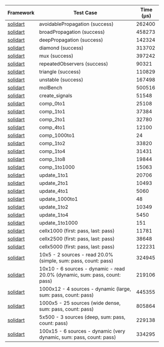 | Framework | Test Case | Time (μs) |
| --- | --- | --- |
| [solidart](https://github.com/nank1ro/solidart) | avoidablePropagation (success) | 262400 |
| [solidart](https://github.com/nank1ro/solidart) | broadPropagation (success) | 458273 |
| [solidart](https://github.com/nank1ro/solidart) | deepPropagation (success) | 142324 |
| [solidart](https://github.com/nank1ro/solidart) | diamond (success) | 313702 |
| [solidart](https://github.com/nank1ro/solidart) | mux (success) | 397242 |
| [solidart](https://github.com/nank1ro/solidart) | repeatedObservers (success) | 90321 |
| [solidart](https://github.com/nank1ro/solidart) | triangle (success) | 110829 |
| [solidart](https://github.com/nank1ro/solidart) | unstable (success) | 167498 |
| [solidart](https://github.com/nank1ro/solidart) | molBench | 500516 |
| [solidart](https://github.com/nank1ro/solidart) | create_signals | 51548 |
| [solidart](https://github.com/nank1ro/solidart) | comp_0to1 | 25108 |
| [solidart](https://github.com/nank1ro/solidart) | comp_1to1 | 37384 |
| [solidart](https://github.com/nank1ro/solidart) | comp_2to1 | 32780 |
| [solidart](https://github.com/nank1ro/solidart) | comp_4to1 | 12100 |
| [solidart](https://github.com/nank1ro/solidart) | comp_1000to1 | 24 |
| [solidart](https://github.com/nank1ro/solidart) | comp_1to2 | 33820 |
| [solidart](https://github.com/nank1ro/solidart) | comp_1to4 | 31431 |
| [solidart](https://github.com/nank1ro/solidart) | comp_1to8 | 19844 |
| [solidart](https://github.com/nank1ro/solidart) | comp_1to1000 | 15063 |
| [solidart](https://github.com/nank1ro/solidart) | update_1to1 | 20706 |
| [solidart](https://github.com/nank1ro/solidart) | update_2to1 | 10493 |
| [solidart](https://github.com/nank1ro/solidart) | update_4to1 | 5060 |
| [solidart](https://github.com/nank1ro/solidart) | update_1000to1 | 48 |
| [solidart](https://github.com/nank1ro/solidart) | update_1to2 | 10349 |
| [solidart](https://github.com/nank1ro/solidart) | update_1to4 | 5450 |
| [solidart](https://github.com/nank1ro/solidart) | update_1to1000 | 151 |
| [solidart](https://github.com/nank1ro/solidart) | cellx1000 (first: pass, last: pass) | 11781 |
| [solidart](https://github.com/nank1ro/solidart) | cellx2500 (first: pass, last: pass) | 38648 |
| [solidart](https://github.com/nank1ro/solidart) | cellx5000 (first: pass, last: pass) | 122231 |
| [solidart](https://github.com/nank1ro/solidart) | 10x5 - 2 sources - read 20.0% (simple, sum: pass, count: pass) | 324945 |
| [solidart](https://github.com/nank1ro/solidart) | 10x10 - 6 sources - dynamic - read 20.0% (dynamic, sum: pass, count: pass) | 219106 |
| [solidart](https://github.com/nank1ro/solidart) | 1000x12 - 4 sources - dynamic (large, sum: pass, count: pass) | 445355 |
| [solidart](https://github.com/nank1ro/solidart) | 1000x5 - 25 sources (wide dense, sum: pass, count: pass) | 805864 |
| [solidart](https://github.com/nank1ro/solidart) | 5x500 - 3 sources (deep, sum: pass, count: pass) | 229138 |
| [solidart](https://github.com/nank1ro/solidart) | 100x15 - 6 sources - dynamic (very dynamic, sum: pass, count: pass) | 334295 |
